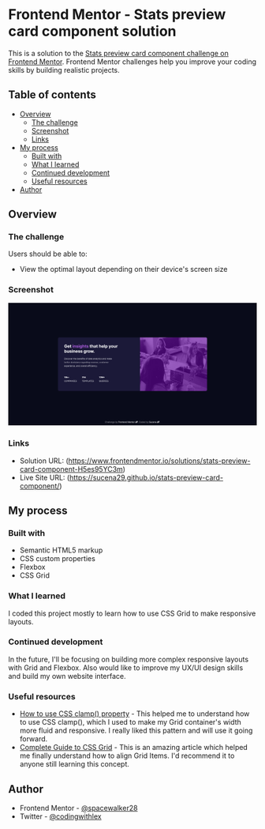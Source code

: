 # Frontend Mentor - Stats preview card component solution

This is a solution to the [Stats preview card component challenge on Frontend Mentor](https://www.frontendmentor.io/challenges/stats-preview-card-component-8JqbgoU62). Frontend Mentor challenges help you improve your coding skills by building realistic projects. 

## Table of contents

- [Overview](#overview)
  - [The challenge](#the-challenge)
  - [Screenshot](#screenshot)
  - [Links](#links)
- [My process](#my-process)
  - [Built with](#built-with)
  - [What I learned](#what-i-learned)
  - [Continued development](#continued-development)
  - [Useful resources](#useful-resources)
- [Author](#author)


## Overview

### The challenge

Users should be able to:

- View the optimal layout depending on their device's screen size

### Screenshot

![](assets/images/website-screenshot.png)

### Links

- Solution URL: (https://www.frontendmentor.io/solutions/stats-preview-card-component-H5es95YC3m)
- Live Site URL: (https://sucena29.github.io/stats-preview-card-component/)

## My process

### Built with

- Semantic HTML5 markup
- CSS custom properties
- Flexbox
- CSS Grid

### What I learned

I coded this project mostly to learn how to use CSS Grid to make responsive layouts.


### Continued development

In the future, I'll be focusing on building more complex responsive layouts with Grid and Flexbox. Also would like to improve my UX/UI design skills and build my own website interface.

### Useful resources

- [How to use CSS clamp() property](https://developer.mozilla.org/en-US/docs/Web/CSS/clamp) - This helped me to understand how to use CSS clamp(), which I used to make my Grid container's width more fluid and responsive. I really liked this pattern and will use it going forward.
- [Complete Guide to CSS Grid](https://css-tricks.com/snippets/css/complete-guide-grid/) - This is an amazing article which helped me finally understand how to align Grid Items. I'd recommend it to anyone still learning this concept.

## Author

- Frontend Mentor - [@spacewalker28](https://www.frontendmentor.io/profile/spacewalker28)
- Twitter - [@codingwithlex](https://twitter.com/codingwithlex)
